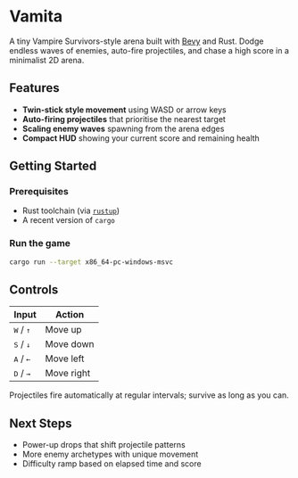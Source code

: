 # Vamita

A tiny Vampire Survivors-style arena built with [Bevy](https://bevyengine.org/) and Rust. Dodge endless waves of enemies, auto-fire projectiles, and chase a high score in a minimalist 2D arena.

## Features

- **Twin-stick style movement** using WASD or arrow keys
- **Auto-firing projectiles** that prioritise the nearest target
- **Scaling enemy waves** spawning from the arena edges
- **Compact HUD** showing your current score and remaining health

## Getting Started

### Prerequisites

- Rust toolchain (via [`rustup`](https://rustup.rs/))
- A recent version of `cargo`

### Run the game

```bash
cargo run --target x86_64-pc-windows-msvc
```

## Controls

| Input | Action |
|-------|--------|
| <kbd>W</kbd> / <kbd>↑</kbd> | Move up |
| <kbd>S</kbd> / <kbd>↓</kbd> | Move down |
| <kbd>A</kbd> / <kbd>←</kbd> | Move left |
| <kbd>D</kbd> / <kbd>→</kbd> | Move right |

Projectiles fire automatically at regular intervals; survive as long as you can.

## Next Steps

- Power-up drops that shift projectile patterns
- More enemy archetypes with unique movement
- Difficulty ramp based on elapsed time and score
